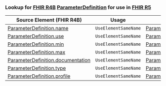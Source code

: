 ### Lookup for [FHIR R4B](https://hl7.org/fhir/R4B/) [ParameterDefinition](https://hl7.org/fhir/R4B/ParameterDefinition.html) for use in [FHIR R5](https://hl7.org/fhir/R5/)

| Source Element (FHIR R4B) | Usage | Target |
| -------------- | ----- | ------ |
| [ParameterDefinition.name](https://hl7.org/fhir/R4B/ParameterDefinition.html#resource) | `UseElementSameName` | [ParameterDefinition.name](https://hl7.org/fhir/R5/ParameterDefinition.html#resource) |
| [ParameterDefinition.use](https://hl7.org/fhir/R4B/ParameterDefinition.html#resource) | `UseElementSameName` | [ParameterDefinition.use](https://hl7.org/fhir/R5/ParameterDefinition.html#resource) |
| [ParameterDefinition.min](https://hl7.org/fhir/R4B/ParameterDefinition.html#resource) | `UseElementSameName` | [ParameterDefinition.min](https://hl7.org/fhir/R5/ParameterDefinition.html#resource) |
| [ParameterDefinition.max](https://hl7.org/fhir/R4B/ParameterDefinition.html#resource) | `UseElementSameName` | [ParameterDefinition.max](https://hl7.org/fhir/R5/ParameterDefinition.html#resource) |
| [ParameterDefinition.documentation](https://hl7.org/fhir/R4B/ParameterDefinition.html#resource) | `UseElementSameName` | [ParameterDefinition.documentation](https://hl7.org/fhir/R5/ParameterDefinition.html#resource) |
| [ParameterDefinition.type](https://hl7.org/fhir/R4B/ParameterDefinition.html#resource) | `UseElementSameName` | [ParameterDefinition.type](https://hl7.org/fhir/R5/ParameterDefinition.html#resource) |
| [ParameterDefinition.profile](https://hl7.org/fhir/R4B/ParameterDefinition.html#resource) | `UseElementSameName` | [ParameterDefinition.profile](https://hl7.org/fhir/R5/ParameterDefinition.html#resource) |
